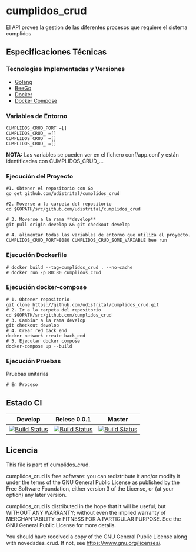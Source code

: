 # cumplidos_crud

El API provee la gestion de las diferentes procesos que requiere el sistema cumplidos


## Especificaciones Técnicas

### Tecnologías Implementadas y Versiones
* [Golang](https://github.com/udistrital/introduccion_oas/blob/master/instalacion_de_herramientas/golang.md)
* [BeeGo](https://github.com/udistrital/introduccion_oas/blob/master/instalacion_de_herramientas/beego.md)
* [Docker](https://docs.docker.com/engine/install/ubuntu/)
* [Docker Compose](https://docs.docker.com/compose/)

### Variables de Entorno
```shell
CUMPLIDOS_CRUD_PORT =[]
CUMPLIDOS_CRUD_ =[]
CUMPLIDOS_CRUD_ =[]
CUMPLIDOS_CRUD_ =[]
```
**NOTA:** Las variables se pueden ver en el fichero conf/app.conf y están identificadas con CUMPLIDOS_CRUD_...

### Ejecución del Proyecto
```shell
#1. Obtener el repositorio con Go
go get github.com/udistrital/cumplidos_crud

#2. Moverse a la carpeta del repositorio
cd $GOPATH/src/github.com/udistrital/cumplidos_crud

# 3. Moverse a la rama **develop**
git pull origin develop && git checkout develop

# 4. alimentar todas las variables de entorno que utiliza el proyecto.
CUMPLIDOS_CRUD_PORT=8080 CUMPLIDOS_CRUD_SOME_VARIABLE bee run
```

### Ejecución Dockerfile
```shell
# docker build --tag=cumplidos_crud . --no-cache
# docker run -p 80:80 cumplidos_crud
```

### Ejecución docker-compose
```shell
# 1. Obtener repositorio
git clone https://github.com/udistrital/cumplidos_crud.git
# 2. Ir a la carpeta del repositorio
cd $GOPATH/src/github.com/cumplidos_crud
# 3. Cambiar a la rama develop
git checkout develop
# 4. Crear red back_end
docker network create back_end
# 5. Ejecutar docker compose
docker-compose up --build
```

### Ejecución Pruebas

Pruebas unitarias
```shell
# En Proceso
```
## Estado CI

| Develop | Relese 0.0.1 | Master |
| -- | -- | -- |
| [![Build Status](https://hubci.portaloas.udistrital.edu.co/api/badges/udistrital/cumplidos_crud/status.svg?ref=refs/heads/develop)](https://hubci.portaloas.udistrital.edu.co/udistrital/cumplidos_crud) | [![Build Status](https://hubci.portaloas.udistrital.edu.co/api/badges/udistrital/cumplidos_crud/status.svg?ref=refs/heads/release/0.0.1)](https://hubci.portaloas.udistrital.edu.co/udistrital/cumplidos_crud) | [![Build Status](https://hubci.portaloas.udistrital.edu.co/api/badges/udistrital/cumplidos_crud/status.svg)](https://hubci.portaloas.udistrital.edu.co/udistrital/cumplidos_crud) |


## Licencia

This file is part of cumplidos_crud.

cumplidos_crud is free software: you can redistribute it and/or modify it under the terms of the GNU General Public License as published by the Free Software Foundation, either version 3 of the License, or (at your option) any later version.

cumplidos_crud is distributed in the hope that it will be useful, but WITHOUT ANY WARRANTY; without even the implied warranty of MERCHANTABILITY or FITNESS FOR A PARTICULAR PURPOSE. See the GNU General Public License for more details.

You should have received a copy of the GNU General Public License along with novedades_crud. If not, see https://www.gnu.org/licenses/.
